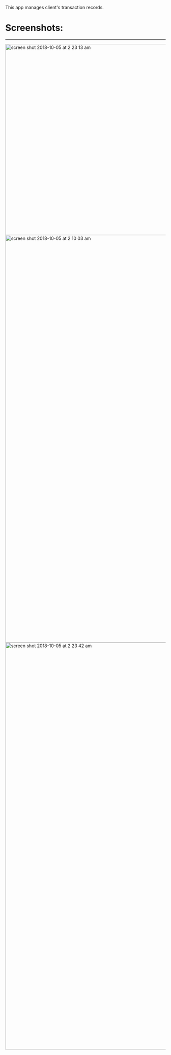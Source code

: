 This app manages client's transaction records.<br>
<h1>Screenshots:</h1><hr>
<img width="600" alt="screen shot 2018-10-05 at 2 23 13 am" src="https://user-images.githubusercontent.com/26332421/46501850-78854300-c848-11e8-9a85-8b60243e99d7.png">
<img width="1280" alt="screen shot 2018-10-05 at 2 10 03 am" src="https://user-images.githubusercontent.com/26332421/46501851-78854300-c848-11e8-9e8b-6cbaafb3c863.png">
<img width="1280" alt="screen shot 2018-10-05 at 2 23 42 am" src="https://user-images.githubusercontent.com/26332421/46501852-791dd980-c848-11e8-8537-a315aa9cc59e.png">
